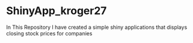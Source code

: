 # ShinyApp_kroger27
In This Repository I have created a simple shiny applications that displays closing stock prices for companies
